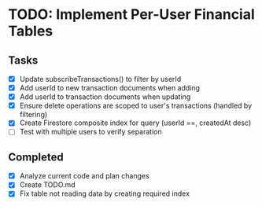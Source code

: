 # TODO: Implement Per-User Financial Tables

## Tasks
- [x] Update subscribeTransactions() to filter by userId
- [x] Add userId to new transaction documents when adding
- [x] Add userId to transaction documents when updating
- [x] Ensure delete operations are scoped to user's transactions (handled by filtering)
- [x] Create Firestore composite index for query (userId ==, createdAt desc)
- [ ] Test with multiple users to verify separation

## Completed
- [x] Analyze current code and plan changes
- [x] Create TODO.md
- [x] Fix table not reading data by creating required index
